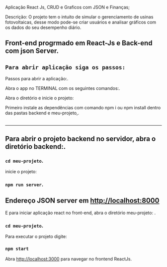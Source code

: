 Aplicação React Js, CRUD e Graficos com JSON e Finanças;

Descrição: O projeto tem o intuito de simular o gerenciamento de  usinas fotovoltaicas, desse modo pode-se criar usuários e analisar gráficos com os dados do seu desempenho diário. <br />

Front-end progrmado em React-Js e Back-end com json Server. 
---------------------------------

## `Para abrir aplicação siga os passos:`

Passos para abrir a aplicação:.<br />

Abra o app no TERMINAL com os seguintes comandos:.<br />

Abra o diretório e inicie o projeto:

Primeiro instale as dependências com comando npm i ou npm install dentro das pastas backend e meu-projeto,.<br />
<br />
- - - - - - - - - - - - - - - -
Para abrir o projeto backend no servidor, abra o diretório backend:.<br />
-------------------------
### `cd meu-projeto`.<br />

inicie o projeto:<br />

### `npm run server`.<br />

Endereço JSON server em [http://localhost:8000](http://localhost:8000)
-


E para iniciar aplicação react no front-end, abra o diretório meu-projeto: .<br />

### `cd meu-projeto`.<br />

Para executar o projeto digite:
### `npm start` <br />

Abra [http://localhost:3000](http://localhost:3000) para navegar no frontend ReactJs.
